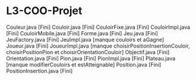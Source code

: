 # L3-COO-Projet

Couleur.java [Fini]
Couloir.java [Fini]
CouloirFixe.java [Fini]
CouloirImpl.java [Fini]
CouloirMobile.java [Fini]
Forme.java [Fini]
Jeu.java [Fini]
JeuFactory.java [Fini]
JeuImpl.java [manque couloirs et aGagne]
Joueur.java [Fini]
JoueurImpl.java [manque choisirPositionInsertionCouloir, choisirPositionPion et choisirOrientationCouloir]
Objectif.java [Fini]
Orientation.java [Fini]
Pion.java [Fini]
PionImpl.java [Fini]
Plateau.java [manque modifierCouloirs et estAtteignable]
Position.java [Fini]
PositionInsertion.java [Fini]